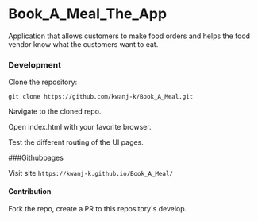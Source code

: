 # Book_A_Meal_The_App

Application that allows customers to make food orders and helps the food vendor know what the customers want to eat.

### Development

Clone the repository: 

```git clone https://github.com/kwanj-k/Book_A_Meal.git```

Navigate to the cloned repo. 

Open index.html with your favorite browser.

Test the different routing of the UI pages.

###Githubpages

Visit site ```https://kwanj-k.github.io/Book_A_Meal/```

#### Contribution
Fork the repo, create a PR to this repository's develop.

